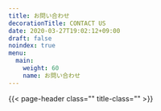 ```yaml
---
title: お問い合わせ
decorationTitle: CONTACT US
date: 2020-03-27T19:02:12+09:00
draft: false
noindex: true
menu:
  main:
    weight: 60
    name: お問い合わせ
---
```



{{< page-header class="" title-class="" >}}
